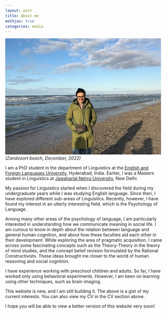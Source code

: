 ```yaml
---
layout: post
title: About me
mathjax: true
categories: media
---
```

![Netherlands](website_profile.jpg)
*(Zandvoort beach, December, 2022)*

I am a PhD student in the department of Linguistics at the [English and Foreign Languages University](http://www.efluniversity.ac.in/), Hyderabad, India. Earlier, I was a Masters student in Linguistics at [Jawaharlal Nehru University](https://www.jnu.ac.in/main/), New Delhi. 

My passion for Linguistics started when I discovered the field during my undergraduate years while I was studying English language. Since then, I have explored different sub-areas of Linguistics. Recently, however, I have found my interest in an utterly interesting field, which is the Psychology of Language. 

Among many other areas of the psychology of language, I am particularly interested in understanding how we communicate meaning in social life. I am curious to know in depth about the relation between language and general human cognition, and about how these faculties aid each other in their development. While exploring the area of pragmatic acquisition, I came across some fascinating concepts such as the Theory-Theory in the theory of mind studies, and the concept belief revision formulated by the Rational Constructivists. These ideas brought me closer to the world of human reasoning and social cognition.

I have experience working with preschool children and adults. So far, I have worked only using behavioral experiments. However, I am keen on learning using other techniques, such as brain imaging. 

This website is new, and I am still building it. The above is a gist of my current interests. You can also view my CV in the CV section above. 

I hope you will be able to view a better version of this website very soon! 

